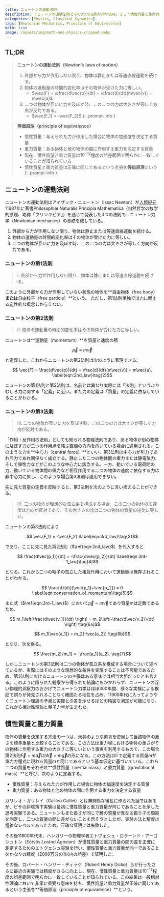 ```yaml
---
title: ニュートンの運動法則
description: ニュートンの運動法則とその3つの法則が持つ意味、そして慣性質量と重力質量の定義について学び、古典力学だけでなく後の一般相対性理論でも重要な意味を持つ等価原理を考察する。
categories: [Physics, Classical Dynamics]
tags: [Newtonian Mechanics, Principle of Equivalence]
math: true
image: /assets/img/math-and-physics-cropped.webp
---
```

## TL;DR
> **ニュートンの運動法則（Newton's laws of motion）**
> 1. 外部から力が作用しない限り、物体は静止または等速直線運動を続ける。
> 2. 物体の運動量の時間的変化率はその物体が受けた力に等しい。
>    - $\vec{F} = \cfrac{d\vec{p}}{dt} = \cfrac{d}{dt}(m\vec{v}) = m\vec{a}$
> 3. 二つの物体が互いに力を及ぼす時、この二つの力は大きさが等しく方向が反対である。
>    - $\vec{F_1} = -\vec{F_2}$
{: .prompt-info }

> **等価原理（principle of equivalence）**
> - 慣性質量：与えられた力が作用した場合に物体の加速度を決定する質量
> - 重力質量：ある物体と他の物体の間に作用する重力を決定する質量
> - 現在、慣性質量と重力質量は$10^{-12}$程度の誤差範囲で明らかに一致していることが知られている
> - 慣性質量と重力質量は正確に同じであるという主張を**等価原理**という
{: .prompt-info }

## ニュートンの運動法則
ニュートンの運動法則はアイザック・ニュートン（Issac Newton）が[人類紀元](https://en.wikipedia.org/wiki/Holocene_calendar)11687年に著書Philosophiæ Naturalis Principia Mathematica（自然哲学の数学的原理、略称「プリンキピア」）を通じて発表した3つの法則で、ニュートン力学（Newtonian mechanics）の基礎を成している。

1. 外部から力が作用しない限り、物体は静止または等速直線運動を続ける。
2. 物体の運動量の時間的変化率はその物体が受けた力に等しい。
3. 二つの物体が互いに力を及ぼす時、この二つの力は大きさが等しく方向が反対である。

### ニュートンの第1法則
> I. 外部から力が作用しない限り、物体は静止または等速直線運動を続ける。

このように外部から力が作用していない状態の物体を**自由物体（free body）**または**自由粒子（free particle）**という。
ただし、第1法則単独では力に関する定性的な概念しか与えない。

### ニュートンの第2法則
> II. 物体の運動量の時間的変化率はその物体が受けた力に等しい。

ニュートンは**運動量（momentum）**を質量と速度の積

$$ \vec{p} \equiv m\vec{v} \label{eqn:momentum}\tag{1}$$

と定義した。これからニュートンの第2法則は次のように表現できる。

$$ \vec{F} = \frac{d\vec{p}}{dt} = \frac{d}{dt}(m\vec{v}) = m\vec{a}. \label{eqn:2nd_law}\tag{2}$$

ニュートンの第1法則と第2法則は、名前とは異なり実際には「法則」というよりむしろ力に関する「定義」に近い。また力の定義は「質量」の定義に依存していることがわかる。

### ニュートンの第3法則
> III. 二つの物体が互いに力を及ぼす時、この二つの力は大きさが等しく方向が反対である。

「作用・反作用の法則」としても知られる物理法則であり、ある物体が別の物体に及ぼす力が二つの作用点を結ぶ直線の方向を向いている場合に適用される。このような力を**中心力（central force）**といい、第3法則は中心力が引力であれ斥力であれ関係なく成立する。静止した二つの物体間の重力または静電気力、そして弾性力などがこのような中心力に該当する。一方、動いている電荷間の力、動いている物体間の重力など相互作用する二つの物体の速度に依存する力は非中心力に属し、このような場合第3法則は適用できない。

先に見た質量の定義を反映すると、第3法則を次のように言い換えることができる。

> III$^\prime$. 二つの物体が理想的な孤立系を構成する場合、この二つの物体の加速度は方向が反対であり、その大きさの比は二つの物体の質量の逆比に等しい。

ニュートンの第3法則により

$$ \vec{F_1} = -\vec{F_2} \label{eqn:3rd_law}\tag{3}$$

であり、ここに先に見た第2法則（$\ref{eqn:2nd_law}$）を代入すると

$$ \frac{d\vec{p_1}}{dt} = -\frac{d\vec{p_2}}{dt} \label{eqn:3rd-1_law}\tag{4}$$

となる。これから二つの粒子の孤立した相互作用において運動量は保存されることがわかる。

$$ \frac{d}{dt}(\vec{p_1}+\vec{p_2}) = 0 \label{eqn:conservation_of_momentum}\tag{5}$$

また式（$\ref{eqn:3rd-1_law}$）において$\vec{p}=m\vec{v}$であり質量$m$は定数であるため、

$$ m_1\left(\frac{d\vec{v_1}}{dt} \right) = m_2\left(-\frac{d\vec{v_2}}{dt} \right) \tag{6a}$$

$$ m_1(\vec{a_1}) = m_2(-\vec{a_2}) \tag{6b}$$

となり、次を得る。

$$ \frac{m_2}{m_1} = -\frac{a_1}{a_2}. \tag{7}$$

しかしニュートンの第3法則は二つの物体が孤立系を構成する場合について述べているが、実際にはそのような理想的な条件を実現することは不可能であるため、第3法則におけるニュートンの主張はある意味では相当大胆だったとも言える。このように限られた観察から得られた結論にもかかわらず、ニュートンの深い物理的洞察力のおかげでニュートン力学はほぼ300年間、様々な実験による検証で誤りが発見されることなく確固たる地位を占め、11900年代に入ってようやくニュートン理論の予測と実際との差を示せるほどの精密な測定が可能になり、これから相対性理論と量子力学が生まれた。

## 慣性質量と重力質量
物体の質量を決定する方法の一つは、天秤のような道具を使用して当該物体の重さを標準重量と比較することである。この方法は重力場における物体の重さがその物体に作用する重力の大きさに等しいという事実を利用するもので、この場合第2法則$\vec{F}=m\vec{a}$は$\vec{W}=m\vec{g}$の形になる。この方法はIII$^\prime$で定義する質量$m$が重力方程式に現れる質量$m$と同じであるという基本仮定に基づいている。これら二つの質量をそれぞれ**慣性質量（inertial mass）**と**重力質量（gravitational mass）**と呼び、次のように定義する。

- 慣性質量：与えられた力が作用した場合に物体の加速度を決定する質量
- 重力質量：ある物体と他の物体の間に作用する重力を決定する質量

ガリレオ・ガリレイ（Galileo Galilei）とは無関係な後世に作られた話ではあるが、ピサの斜塔落下実験は最初に慣性質量と重力質量が同じであることを示した思考実験である。ニュートンもまた長さが同じで錘の質量が異なる振り子の周期を測定し、二つの質量の間に差がないことを示そうとしたが、実験方法と精度は粗雑なレベルであったため、正確な証明には失敗した。

その後11800年代末、ハンガリーの物理学者エトヴェシュ・ロラーンド・アーゴシュトン（Eötvös Loránd Ágoston）が慣性質量と重力質量の間の差を正確に測定するためのエトヴェシュ実験を行い、慣性質量と重力質量が同一であることをかなりの精度（2000万分の1以内の誤差）で証明した。

その後、ロバート・ヘンリー・ディッケ（Robert Henry Dicke）らが行ったさらに最近の実験では精度がさらに向上し、現在、慣性質量と重力質量は$10^{-12}$程度の誤差範囲で明らかに一致していることが知られている。この結果は一般相対性理論において非常に重要な意味を持ち、慣性質量と重力質量が正確に同じであるという主張を**等価原理（principle of equivalence）**という。
